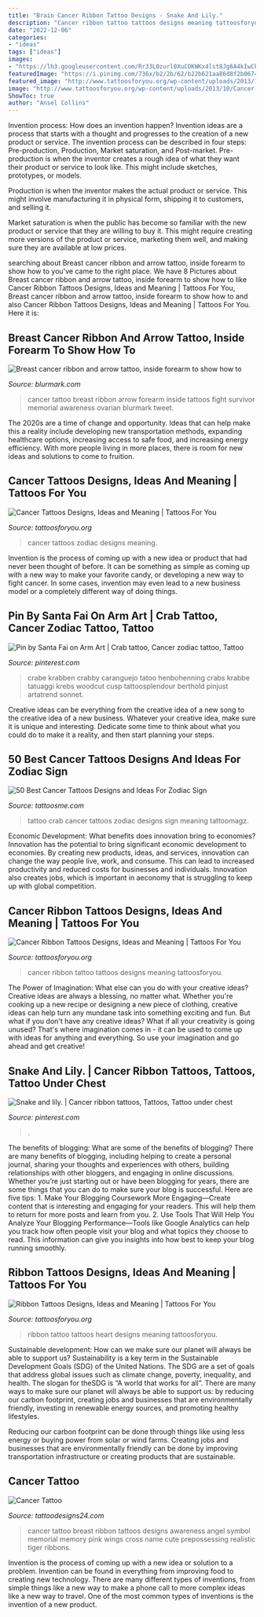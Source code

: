 ```yaml
---
title: "Brain Cancer Ribbon Tattoo Designs - Snake And Lily."
description: "Cancer ribbon tattoo tattoos designs meaning tattoosforyou"
date: "2022-12-06"
categories:
- "ideas"
tags: ["ideas"]
images:
- "https://lh3.googleusercontent.com/Rr33L0zurl0XuCOKWKx4lst8Jg6A4kIwCb46TNjONCdrjK1Wpf0-LJA4WaNqWtnlc1My2xPczjPySNOXn4iiGPoG0_1cqmjB8rIZR3LixrzWg68gIELkwjUxeGJLc1GH_Sioq1EKY7lmSQVsbfIgGZSYTV7g1evxCB_-mE11vpXSDZkXYHpCu4kJzERiyNMuPKAbSBBnqfBHXEzG_KkVlRn9gUgVz3QXew2TKFxGXPiQ0ssp0IA_JqV0Ov4nSanHUBi7prxK6jCqnsCI6AN60YEhLyKmZMieix5v8kA-gjC3IBkmSfkeXZz6NOOW1Dmzm9DTd7Bm5M_SQjRe5FGFh1o0d_JQM-PwAoVuMDekIlODfuP8I2lHHKQN_6ooTwV73u42JZ5BlUfzxHkHdNeSnqiiO84_cPbtAKujPWlOMwthAfMmCbW5K0DaYURwgqp6Jf1De7BfJQhJRPn58i9tmPpg91odnQxhpbKf-BCgSe7CQApGiXh78AJFyquGsthw4mjKJvbbzAgEPqbae_Wnlqis3yl1doWg9veCG5r3cvEqpbLMGSkyEwotDVYECAk-5JqygNG5Y6EkN8fiiGgM1__fUf9hroS7e_DQZBfxqg=w460-h613-no"
featuredImage: "https://i.pinimg.com/736x/b2/2b/62/b22b621aa86d8f2b0674de5314363a1f.jpg"
featured_image: "http://www.tattoosforyou.org/wp-content/uploads/2013/11/Heart-Ribbon-Tattoo.jpg"
image: "http://www.tattoosforyou.org/wp-content/uploads/2013/10/Cancer-Zodiac-Tattoos.png"
ShowToc: true
author: "Ansel Collins"
---
```



Invention process: How does an invention happen?
Invention ideas are a process that starts with a thought and progresses to the creation of a new product or service. The invention process can be described in four steps: Pre-production, Production, Market saturation, and Post-market.
Pre-production is when the inventor creates a rough idea of what they want their product or service to look like. This might include sketches, prototypes, or models.

Production is when the inventor makes the actual product or service. This might involve manufacturing it in physical form, shipping it to customers, and selling it.

Market saturation is when the public has become so familiar with the new product or service that they are willing to buy it. This might require creating more versions of the product or service, marketing them well, and making sure they are available at low prices.

	

		
searching about Breast cancer ribbon and arrow tattoo, inside forearm to show how to you've came to the right place. We have 8 Pictures about Breast cancer ribbon and arrow tattoo, inside forearm to show how to like Cancer Ribbon Tattoos Designs, Ideas and Meaning | Tattoos For You, Breast cancer ribbon and arrow tattoo, inside forearm to show how to and also Cancer Ribbon Tattoos Designs, Ideas and Meaning | Tattoos For You. Here it is:
		
    
## Breast Cancer Ribbon And Arrow Tattoo, Inside Forearm To Show How To

<img loading=lazy src="https://www.blurmark.com/wp-content/uploads/2018/09/Breast-cancer-ribbon-and-arrow-tattoo-inside-forearm-to-show-how-to-fight-with-cancer..jpg" onerror="this.onerror=null;this.src='https://tse3.mm.bing.net/th?id=OIP.2gotyWfo1qHIrV_UTxekLgAAAA&amp;pid=15.1';" alt="Breast cancer ribbon and arrow tattoo, inside forearm to show how to">

_Source: blurmark.com_

>cancer tattoo breast ribbon arrow forearm inside tattoos fight survivor memorial awareness ovarian blurmark tweet. 

	

The 2020s are a time of change and opportunity. Ideas that can help make this a reality include developing new transportation methods, expanding healthcare options, increasing access to safe food, and increasing energy efficiency. With more people living in more places, there is room for new ideas and solutions to come to fruition.

    
## Cancer Tattoos Designs, Ideas And Meaning | Tattoos For You

<img loading=lazy src="http://www.tattoosforyou.org/wp-content/uploads/2013/10/Cancer-Zodiac-Tattoos.png" onerror="this.onerror=null;this.src='https://tse4.mm.bing.net/th?id=OIP.tqz4o0GaLNB8auTHQ0znuwHaEo&amp;pid=15.1';" alt="Cancer Tattoos Designs, Ideas and Meaning | Tattoos For You">

_Source: tattoosforyou.org_

>cancer tattoos zodiac designs meaning. 

	

Invention is the process of coming up with a new idea or product that had never been thought of before. It can be something as simple as coming up with a new way to make your favorite candy, or developing a new way to fight cancer. In some cases, invention may even lead to a new business model or a completely different way of doing things.

    
## Pin By Santa Fai On Arm Art | Crab Tattoo, Cancer Zodiac Tattoo, Tattoo

<img loading=lazy src="https://i.pinimg.com/736x/ce/be/ed/cebeed49db8f5656b4238fd4438e03f7.jpg" onerror="this.onerror=null;this.src='https://tse1.mm.bing.net/th?id=OIP.CjQBpDfGB4TTJu38V6-HgAHaHa&amp;pid=15.1';" alt="Pin by Santa Fai on Arm Art | Crab tattoo, Cancer zodiac tattoo, Tattoo">

_Source: pinterest.com_

>crabe krabben crabby caranguejo tatoo henbohenning crabs krabbe tatuaggi krebs woodcut cusp tattoosplendour berthold pinjust artatrend sonnet. 

	

Creative ideas can be everything from the creative idea of a new song to the creative idea of a new business. Whatever your creative idea, make sure it is unique and interesting. Dedicate some time to think about what you could do to make it a reality, and then start planning your steps.

    
## 50 Best Cancer Tattoos Designs And Ideas For Zodiac Sign

<img loading=lazy src="https://lh3.googleusercontent.com/Rr33L0zurl0XuCOKWKx4lst8Jg6A4kIwCb46TNjONCdrjK1Wpf0-LJA4WaNqWtnlc1My2xPczjPySNOXn4iiGPoG0_1cqmjB8rIZR3LixrzWg68gIELkwjUxeGJLc1GH_Sioq1EKY7lmSQVsbfIgGZSYTV7g1evxCB_-mE11vpXSDZkXYHpCu4kJzERiyNMuPKAbSBBnqfBHXEzG_KkVlRn9gUgVz3QXew2TKFxGXPiQ0ssp0IA_JqV0Ov4nSanHUBi7prxK6jCqnsCI6AN60YEhLyKmZMieix5v8kA-gjC3IBkmSfkeXZz6NOOW1Dmzm9DTd7Bm5M_SQjRe5FGFh1o0d_JQM-PwAoVuMDekIlODfuP8I2lHHKQN_6ooTwV73u42JZ5BlUfzxHkHdNeSnqiiO84_cPbtAKujPWlOMwthAfMmCbW5K0DaYURwgqp6Jf1De7BfJQhJRPn58i9tmPpg91odnQxhpbKf-BCgSe7CQApGiXh78AJFyquGsthw4mjKJvbbzAgEPqbae_Wnlqis3yl1doWg9veCG5r3cvEqpbLMGSkyEwotDVYECAk-5JqygNG5Y6EkN8fiiGgM1__fUf9hroS7e_DQZBfxqg=w460-h613-no" onerror="this.onerror=null;this.src='https://tse1.mm.bing.net/th?id=OIP.3i-8VEUBZGYUBDf6LpakYAAAAA&amp;pid=15.1';" alt="50 Best Cancer Tattoos Designs and Ideas For Zodiac Sign">

_Source: tattoosme.com_

>tattoo crab cancer tattoos zodiac designs sign meaning tattoomagz. 

	

Economic Development: What benefits does innovation bring to economies?
Innovation has the potential to bring significant economic development to economies. By creating new products, ideas, and services, innovation can change the way people live, work, and consume. This can lead to increased productivity and reduced costs for businesses and individuals. Innovation also creates jobs, which is important in aeconomy that is struggling to keep up with global competition.

    
## Cancer Ribbon Tattoos Designs, Ideas And Meaning | Tattoos For You

<img loading=lazy src="https://www.tattoosforyou.org/wp-content/uploads/2013/10/Cancer-Ribbon-Tattoo.jpg" onerror="this.onerror=null;this.src='https://tse3.mm.bing.net/th?id=OIP.kTIxM4pjMtus8dl_3WGCCQHaHa&amp;pid=15.1';" alt="Cancer Ribbon Tattoos Designs, Ideas and Meaning | Tattoos For You">

_Source: tattoosforyou.org_

>cancer ribbon tattoo tattoos designs meaning tattoosforyou. 

	

The Power of Imagination: What else can you do with your creative ideas?
Creative ideas are always a blessing, no matter what. Whether you're cooking up a new recipe or designing a new piece of clothing, creative ideas can help turn any mundane task into something exciting and fun. But what if you don't have any creative ideas? What if all your creativity is going unused? That's where imagination comes in - it can be used to come up with ideas for anything and everything. So use your imagination and go ahead and get creative!

    
## Snake And Lily. | Cancer Ribbon Tattoos, Tattoos, Tattoo Under Chest

<img loading=lazy src="https://i.pinimg.com/736x/b2/2b/62/b22b621aa86d8f2b0674de5314363a1f.jpg" onerror="this.onerror=null;this.src='https://tse1.mm.bing.net/th?id=OIP.8VmHMOAaFgAMikaawGlJeQHaJ3&amp;pid=15.1';" alt="Snake and lily. | Cancer ribbon tattoos, Tattoos, Tattoo under chest">

_Source: pinterest.com_

>. 

	

The benefits of blogging: What are some of the benefits of blogging?
There are many benefits of blogging, including helping to create a personal journal, sharing your thoughts and experiences with others, building relationships with other bloggers, and engaging in online discussions. Whether you’re just starting out or have been blogging for years, there are some things that you can do to make sure your blog is successful. Here are five tips: 1. Make Your Blogging Coursework More Engaging—Create content that is interesting and engaging for your readers. This will help them to return for more posts and learn from you.
2. Use Tools That Will Help You Analyze Your Blogging Performance—Tools like Google Analytics can help you track how often people visit your blog and what topics they choose to read. This information can give you insights into how best to keep your blog running smoothly.


    
## Ribbon Tattoos Designs, Ideas And Meaning | Tattoos For You

<img loading=lazy src="http://www.tattoosforyou.org/wp-content/uploads/2013/11/Heart-Ribbon-Tattoo.jpg" onerror="this.onerror=null;this.src='https://tse3.mm.bing.net/th?id=OIP.oj4mFq1oogzYo08H7xWWDAHaJ4&amp;pid=15.1';" alt="Ribbon Tattoos Designs, Ideas and Meaning | Tattoos For You">

_Source: tattoosforyou.org_

>ribbon tattoo tattoos heart designs meaning tattoosforyou. 

	

Sustainable development: How can we make sure our planet will always be able to support us?
Sustainability is a key term in the Sustainable Development Goals (SDG) of the United Nations. The SDG are a set of goals that address global issues such as climate change, poverty, inequality, and health. The slogan for theSDG is “A world that works for all”.
There are many ways to make sure our planet will always be able to support us: by reducing our carbon footprint, creating jobs and businesses that are environmentally friendly, investing in renewable energy sources, and promoting healthy lifestyles.

Reducing our carbon footprint can be done through things like using less energy or buying power from solar or wind farms. Creating jobs and businesses that are environmentally friendly can be done by improving transportation infrastructure or creating products that are sustainable.

    
## Cancer Tattoo

<img loading=lazy src="http://www.tattoodesigns24.com/wp-content/uploads/2015/01/Breast-Cancer-Ribbon-Tattoo-On-Back.jpg" onerror="this.onerror=null;this.src='https://tse3.mm.bing.net/th?id=OIP.X8Dt65qldIjkw4PY0P7UIAHaJ4&amp;pid=15.1';" alt="Cancer Tattoo">

_Source: tattoodesigns24.com_

>cancer tattoo breast ribbon tattoos designs awareness angel symbol memorial memory pink wings cross name cute prepossessing realistic tiger ribbons. 

	

Invention is the process of coming up with a new idea or solution to a problem. Invention can be found in everything from improving food to creating new technology. There are many different types of inventions, from simple things like a new way to make a phone call to more complex ideas like a new way to travel. One of the most common types of inventions is the invention of a new product.

